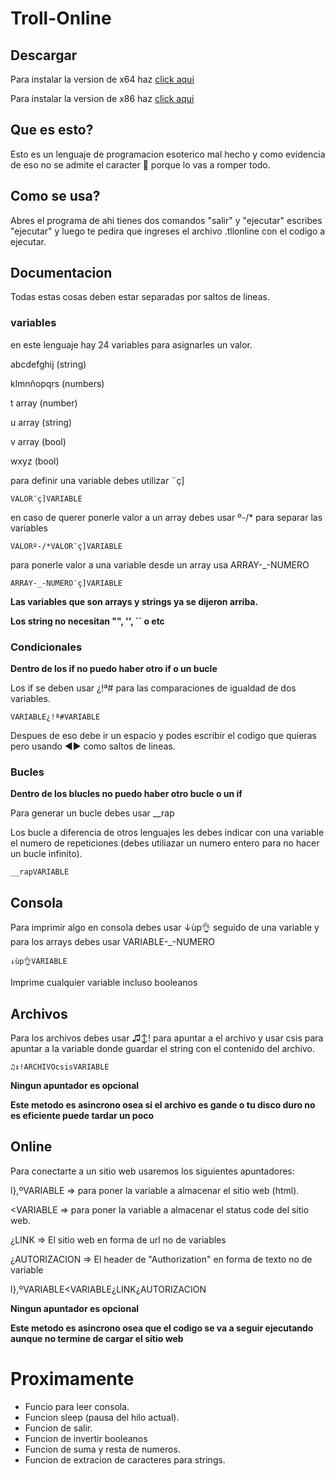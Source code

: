 # Troll-Online

## Descargar

Para instalar la version de x64 haz [click aqui](https://www.mediafire.com/file/jiqj80n9ly2zi8q/Troll_Online_Setup_x64.exe/file)

Para instalar la version de x86 haz [click aqui](http://www.mediafire.com/file/doukvhmmrc7vz7z/Troll_Online_x86.exe/file)

## Que es esto?

Esto es un lenguaje de programacion esoterico mal hecho y como evidencia de eso no se admite el caracter ￿ porque lo vas a romper todo.

## Como se usa?

Abres el programa de ahi tienes dos comandos "salir" y "ejecutar" escribes "ejecutar" y luego te pedira que ingreses el archivo .tllonline con el codigo a ejecutar.

## Documentacion

Todas estas cosas deben estar separadas por saltos de lineas.

### variables

en este lenguaje hay 24 variables para asignarles un valor.

abcdefghij (string)

klmnñopqrs (numbers)

t array (number)

u array (string)

v array (bool)

wxyz (bool)

para definir una variable debes utilizar ¨ç]

```tllonline
VALOR¨ç]VARIABLE
```

en caso de querer ponerle valor a un array debes usar º-/* para separar las variables

```tllonline
VALORº-/*VALOR¨ç]VARIABLE
```

para ponerle valor a una variable desde un array usa ARRAY-\_-NUMERO

```tllonline
ARRAY-_-NUMERO¨ç]VARIABLE
```

**Las variables que son arrays y strings ya se dijeron arriba.**

**Los string no necesitan "", '', `` o etc**

### Condicionales

**Dentro de los if no puedo haber otro if o un bucle**

Los if se deben usar ¿!ª# para las comparaciones de igualdad de dos variables.

```tllonline
VARIABLE¿!ª#VARIABLE
```
Despues de eso debe ir un espacio y podes escribir el codigo que quieras pero usando ◄► como saltos de lineas.

### Bucles

**Dentro de los blucles no puedo haber otro bucle o un if**

Para generar un bucle debes usar \_\_rap

Los bucle a diferencia de otros lenguajes les debes indicar con una variable el numero de repeticiones (debes utiliazar un numero entero para no hacer un bucle infinito).

```tllonline
__rapVARIABLE
```

## Consola

Para imprimir algo en consola debes usar ↓ùp👌 seguido de una variable y para los arrays debes usar VARIABLE-\_-NUMERO

```tllonline
↓ùp👌VARIABLE 
```
Imprime cualquier variable incluso booleanos

## Archivos

Para los archivos debes usar ♫↕! para apuntar a el archivo y usar csis para apuntar a la variable donde guardar el string con el contenido del archivo.

```tllonline
♫↕!ARCHIVOcsisVARIABLE
```
**Ningun apuntador es opcional**

**Este metodo es asincrono osea si el archivo es gande o tu disco duro no es eficiente puede tardar un poco**

## Online

Para conectarte a un sitio web usaremos los siguientes apuntadores:

l},ºVARIABLE => para poner la variable a almacenar el sitio web (html).

<VARIABLE => para poner la variable a almacenar el status code del sitio web.

¿LINK => El sitio web en forma de url no de variables

¿AUTORIZACION => El header de "Authorization" en forma de texto no de variable 

l},ºVARIABLE<VARIABLE¿LINK¿AUTORIZACION

**Ningun apuntador es opcional**

**Este metodo es asincrono osea que el codigo se va a seguir ejecutando aunque no termine de cargar el sitio web**

# Proximamente

+ Funcio para leer consola.
+ Funcion sleep (pausa del hilo actual).
+ Funcion de salir.
+ Funcion de invertir booleanos
+ Funcion de suma y resta de numeros.
+ Funcion de extracion de caracteres para strings.
